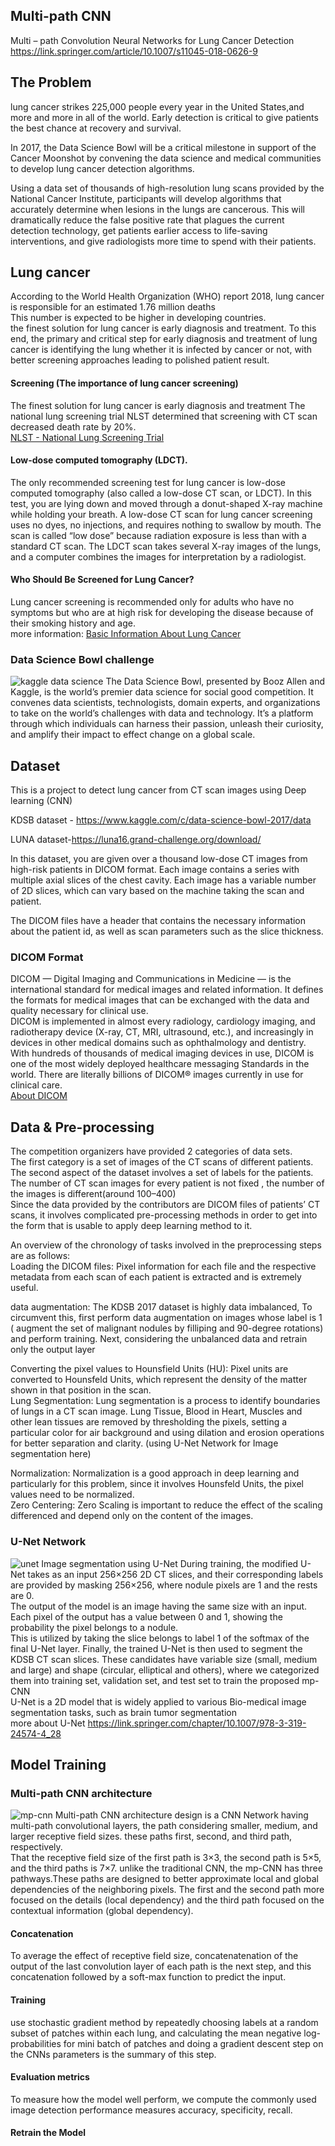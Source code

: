 ## Multi-path CNN
Multi – path Convolution Neural Networks for Lung Cancer Detection  
https://link.springer.com/article/10.1007/s11045-018-0626-9
## The Problem 
lung cancer strikes 225,000 people every year in the United States,and more and more in all of the world. Early detection is critical to give patients the best chance at recovery and survival.   

In 2017, the Data Science Bowl will be a critical milestone in support of the Cancer Moonshot by convening the data science and medical communities to develop lung cancer detection algorithms.  

Using a data set of thousands of high-resolution lung scans provided by the National Cancer Institute, participants will develop algorithms that accurately determine when lesions in the lungs are cancerous. This will dramatically reduce the false positive rate that plagues the current detection technology, get patients earlier access to life-saving interventions, and give radiologists more time to spend with their patients. 

## Lung cancer
According to the World Health Organization (WHO) report 2018, lung cancer is responsible for an estimated 1.76 million deaths  
This number is expected to be higher in developing countries.  
the finest solution for lung cancer is early diagnosis and treatment. To this end, the primary and critical step for early diagnosis and treatment of lung cancer is identifying the lung whether it is infected by cancer or not, with better screening approaches leading to polished patient result.  
#### Screening (The importance of lung cancer screening)
The finest solution for lung cancer is early diagnosis and treatment
The national lung screening trial NLST determined that screening with CT scan decreased death rate by 20%.  
[NLST - National Lung Screening Trial](https://www.cancer.gov/types/lung/research/nlst)
#### Low-dose computed tomography (LDCT). 
The only recommended screening test for lung cancer is low-dose computed tomography (also called a low-dose CT scan, or LDCT). In this test, you are lying down and moved through a donut-shaped X-ray machine while holding your breath. A low-dose CT scan for lung cancer screening uses no dyes, no injections, and requires nothing to swallow by mouth. The scan is called “low dose” because radiation exposure is less than with a standard CT scan. The LDCT scan takes several X-ray images of the lungs, and a computer combines the images for interpretation by a radiologist.  
#### Who Should Be Screened for Lung Cancer?
Lung cancer screening is recommended only for adults who have no symptoms but who are at high risk for developing the disease because of their smoking history and age.  
more information: [Basic Information About Lung Cancer](https://www.cdc.gov/cancer/lung/basic_info/)  

### Data Science Bowl challenge  

![kaggle data science](https://github.com/E008001/Multi-path-CNN/blob/master/breath.jpg)
The Data Science Bowl, presented by Booz Allen and Kaggle, is the world’s premier data science for social good competition. It convenes data scientists, technologists, domain experts, and organizations to take on the world’s challenges with data and technology. It’s a platform through which individuals can harness their passion, unleash their curiosity, and amplify their impact to effect change on a global scale.

## Dataset
This is a project to detect lung cancer from CT scan images using Deep learning (CNN) 

KDSB dataset - https://www.kaggle.com/c/data-science-bowl-2017/data

LUNA dataset-https://luna16.grand-challenge.org/download/

In this dataset, you are given over a thousand low-dose CT images from high-risk patients in DICOM format. Each image contains a series with multiple axial slices of the chest cavity. Each image has a variable number of 2D slices, which can vary based on the machine taking the scan and patient.

The DICOM files have a header that contains the necessary information about the patient id, as well as scan parameters such as the slice thickness.

###  DICOM Format
DICOM — Digital Imaging and Communications in Medicine — is the international standard for medical images and related information. It defines the formats for medical images that can be exchanged with the data and quality necessary for clinical use.  
DICOM is implemented in almost every radiology, cardiology imaging, and radiotherapy device (X-ray, CT, MRI, ultrasound, etc.), and increasingly in devices in other medical domains such as ophthalmology and dentistry. With hundreds of thousands of medical imaging devices in use, DICOM is one of the most widely deployed healthcare messaging Standards in the world. There are literally billions of DICOM® images currently in use for clinical care.  
[About DICOM](https://www.dicomstandard.org/)

## Data & Pre-processing  

The competition organizers have provided 2 categories of data sets.  
The first category is a set of images of the CT scans of different patients.  
The second aspect of the dataset involves a set of labels for the patients. The number of CT scan images for every patient is not fixed , the number of the images is different(around 100–400)    
Since the data provided by the contributors are DICOM files of patients’ CT scans, it involves complicated pre-processing methods in order to get into the form that is usable to apply deep learning method to it.  
  
An overview of the chronology of tasks involved in the preprocessing steps are as follows:  
Loading the DICOM files: Pixel information for each file and the respective metadata from each scan of each patient is extracted and is extremely useful.  

data augmentation: The KDSB 2017 dataset is highly data imbalanced, To circumvent this, first perform data augmentation on images whose label is 1 ( augment the set of malignant
nodules by filliping and 90-degree rotations) and perform training. Next,  considering the unbalanced data and retrain only the output layer  

Converting the pixel values to Hounsfield Units (HU): Pixel units are converted to Hounsfeld Units, which represent the density of the matter shown in that position in the scan.   
Lung Segmentation: Lung segmentation is a process to identify boundaries of lungs in a CT scan image. Lung Tissue, Blood in Heart, Muscles and other lean tissues are removed by thresholding the pixels, setting a particular color for air background and using dilation and erosion operations for better separation and clarity. (using U-Net Network for Image segmentation here)

Normalization: Normalization is a good approach in deep learning and particularly for this problem, since it involves Hounsfeld Units, the pixel values need to be normalized.  
Zero Centering: Zero Scaling is important to reduce the effect of the scaling differenced and depend only on the content of the images. 

### U-Net Network  

![unet](https://github.com/E008001/Multi-path-CNN/blob/master/unet.png)
Image segmentation using U-Net
During training, the modified U-Net takes as an input 256×256 2D CT slices, and their corresponding labels are provided by masking 256×256, where nodule pixels are 1 and the
rests are 0.  
The output of the model is an image having the same size with an input. Each pixel of the output has a value between 0 and 1, showing the probability the pixel belongs to a nodule.  
This is utilized by taking the slice belongs to label 1 of the softmax of the final U-Net layer. 
Finally, the trained U-Net is then used to segment the KDSB CT scan slices. These
candidates have variable size (small, medium and large) and shape (circular, elliptical and
others), where we categorized them into training set, validation set, and test set to train the proposed mp-CNN   
U-Net is a 2D model that is widely applied to various Bio-medical image segmentation tasks, such as brain tumor segmentation  
more about U-Net https://link.springer.com/chapter/10.1007/978-3-319-24574-4_28

## Model Training

### Multi-path CNN architecture
![mp-cnn](https://github.com/E008001/Multi-path-CNN/blob/master/fig7.jpg)
Multi-path CNN architecture design is a CNN Network having multi-path convolutional layers, the path considering smaller, medium, and larger receptive field sizes. these paths first, second, and third path, respectively.  
That the receptive field size of the first path is 3×3, the second path is 5×5, and the third paths is 7×7. 
unlike the traditional CNN, the mp-CNN has three pathways.These paths are designed to better approximate local and global dependencies of the neighboring
pixels. The first and the second path more focused on the details (local dependency) and the third path focused on the contextual information (global dependency).
#### Concatenation  
To average the effect of receptive field size, concatenatenation of the output of the last convolution layer of each path is the next step, and this concatenation followed by a soft-max function to predict the input.
#### Training  
use stochastic gradient method by repeatedly choosing labels at a random subset of patches within each lung, and calculating the mean negative log-probabilities
for mini batch of patches and doing a gradient descent step on the CNNs parameters is the summary of this step.
#### Evaluation metrics
To measure how the model well perform, we compute the commonly used image detection performance measures accuracy, specificity, recall.
#### Retrain the Model


